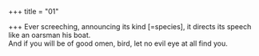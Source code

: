 +++
title = "01"

+++
Ever screeching, announcing its kind [=species], it directs its speech like  an oarsman his boat.  
And if you will be of good omen, bird, let no evil eye at all find you.  